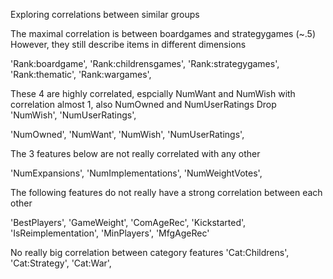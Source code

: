  Exploring correlations between similar groups
 
 The maximal correlation is between boardgames and strategygames (~.5)
 However, they still describe items in different dimensions

 'Rank:boardgame',
 'Rank:childrensgames',
 'Rank:strategygames',
 'Rank:thematic',
 'Rank:wargames',

These 4 are highly correlated, espcially NumWant and NumWish with correlation almost 1, also NumOwned and NumUserRatings
Drop  'NumWish', 'NumUserRatings',

'NumOwned',
'NumWant',
'NumWish',
'NumUserRatings',

The 3 features below are not really correlated with any other

'NumExpansions',
'NumImplementations',
'NumWeightVotes',

 The following features do not really have a strong correlation between each other

 'BestPlayers',
 'GameWeight',
 'ComAgeRec',
 'Kickstarted',
 'IsReimplementation',
 'MinPlayers',
 'MfgAgeRec'

No really big correlation between category features
'Cat:Childrens',
'Cat:Strategy',
'Cat:War',